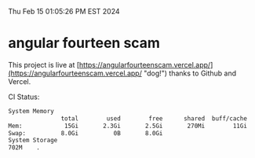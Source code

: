 Thu Feb 15 01:05:26 PM EST 2024

# angular fourteen scam


This project is live at [https://angularfourteenscam.vercel.app/](https://angularfourteenscam.vercel.app/ "dog!") thanks to Github and Vercel.

CI Status: 

```bash
System Memory
               total        used        free      shared  buff/cache   available
Mem:            15Gi       2.3Gi       2.5Gi       270Mi        11Gi        13Gi
Swap:          8.0Gi          0B       8.0Gi
System Storage
702M	.
